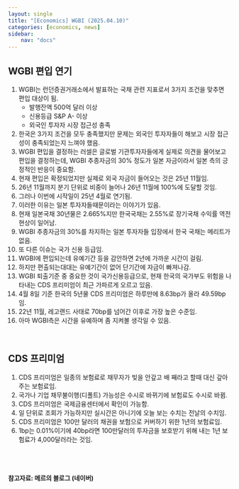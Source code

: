 ```yaml
---
layout: single
title: "[Economics] WGBI (2025.04.10)"
categories: [economics, news]
sidebar:
    nav: "docs"
---
```


## WGBI 편입 연기
1. WGBI는 런던증권거래소에서 발표하는 국채 관련 지표로서 3가지 조건을 맞추면 편입 대상이 됨.
    - 발행잔액 500억 달러 이상
    - 신용등급 S&P A- 이상
    - 외국인 투자자 시장 접근성 충족
1. 한국은 3가지 조건을 모두 충족했지만 문제는 외국인 투자자들이 해보고 시장 접근성이 충족되었는지 느껴야 했음.
1. WGBI 편입을 결정하는 러셀은 글로벌 기관투자자들에게 실제로 의견을 물어보고 편입을 결정하는데, WGBI 추종자금의 30% 정도가 일본 자금이라서 일본 측의 긍정적인 반응이 중요함.
1. 현재 편입은 확정되었지만 실제로 외국 자금이 들어오는 것은 25년 11월임.
1. 26년 11월까지 분기 단위로 비중이 늘어나 26년 11월에 100%에 도달할 것임.
1. 그러나 이번에 시작일이 25년 4월로 연기됨.
1. 이러한 이유는 일본 투자자들때문이라는 이야기가 있음.
1. 현재 일본국채 30년물은 2.665%지만 한국국채는 2.55%로 장기국채 수익률 역전현상이 일어남.
1. WGBI 추종자금의 30%를 차지하는 일본 투자자들 입장에서 한국 국채는 메리트가 없음.
1. 또 다른 이슈는 국가 신용 등급임.
1. WGBI에 편입되는데 유예기간 등을 감안하면 2년에 가까운 시간이 걸림.
1. 하지만 편출되는대대는 유예기간이 없어 단기간에 자금이 빠져나감.
1. WGBI 퇴출기준 중 중요한 것이 국가신용등급으로, 현재 한국의 국가부도 위험을 나타내는 CDS 프리미엄이 최근 가파르게 오르고 있음.
1. 4월 8일 기준 한국의 5년물 CDS 프리미엄은 하루만에 8.63bp가 올라 49.59bp임.
1. 22년 11월, 레고랜드 사태로 70bp를 넘어간 이후로 가장 높은 수준임.
1. 아마 WGBI측은 시간을 유예하며 좀 지켜볼 생각일 수 있음.

<br/>

## CDS 프리미엄
1. CDS 프리미엄은 일종의 보험료로 채무자가 빚을 안갚고 배 째라고 할때 대신 갚아주는 보험료임.
1. 국가나 기업 채무불이행(디폴트) 가능성은 수시로 바뀌기에 보험료도 수시로 바뀜.
1. CDS 프리미엄은 국제금융센터에서 확인이 가능함.
1. 일 단위로 조회가 가능하지만 실시간은 아니기에 오늘 보는 수치는 전날의 수치임.
1. CDS 프리미엄은 100만 달러의 채권을 보험으로 커버하기 위한 1년의 보험료임.
1. 1bp는 0.01%이기에 40bp라면 100만달러의 투자금을 보호받기 위해 내는 1년 보험료가 4,000달러라는 것임.



<br/>
<br/>

#### 참고자료: 메르의 블로그 (네이버) 